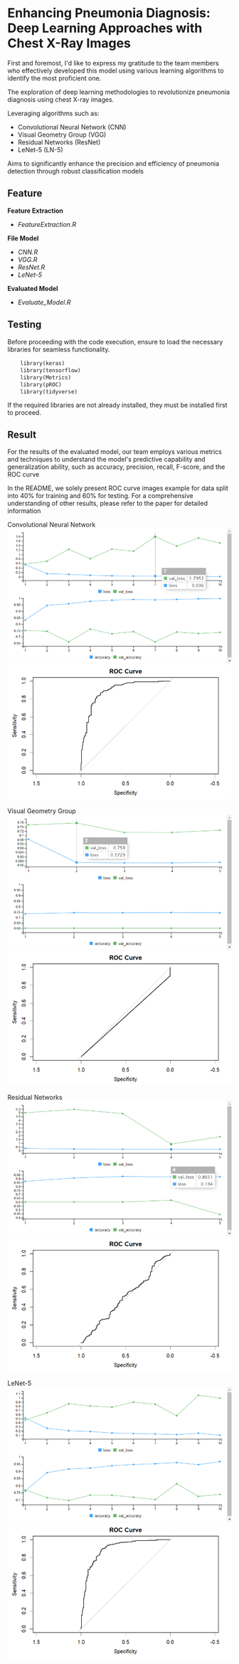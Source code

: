
# Enhancing Pneumonia Diagnosis: Deep Learning Approaches with Chest X-Ray Images

First and foremost, I'd like to express my gratitude to the team members who effectively developed this model using various learning algorithms to identify the most proficient one.

The exploration of deep learning methodologies to revolutionize pneumonia diagnosis using chest X-ray images.

Leveraging algorithms such as:
- Convolutional Neural Network (CNN)
- Visual Geometry Group (VGG)
- Residual Networks (ResNet)
- LeNet-5 (LN-5)

Aims to significantly enhance the precision and efficiency of pneumonia detection through robust classification models

## Feature
**Feature Extraction**
- *FeatureExtraction.R*

**File Model**
- *CNN.R*
- *VGG.R*
- *ResNet.R*
- *LeNet-5*

**Evaluated Model**
- *Evaluate_Model.R*

## Testing

Before proceeding with the code execution, ensure to load the necessary libraries for seamless functionality.

```
    library(keras)
    library(tensorflow)
    library(Metrics)
    library(pROC)
    library(tidyverse)
```
If the required libraries are not already installed, they must be installed first to proceed.

## Result

For the results of the evaluated model, our team employs various metrics and techniques to understand the model's predictive capability and generalization ability, such as accuracy, precision, recall, F-score, and the ROC curve

In the README, we solely present ROC curve images example for data split into 40% for training and 60% for testing. For a comprehensive understanding of other results, please refer to the paper for detailed information

Convolutional Neural Network
![Epoch](Images/CNN40PLOT.png)
![ROC curve](Images/CNN40ROC.png)

Visual Geometry Group
![Epoch](Images/VGG40PLOT.png)
![ROC curve](Images/VGG40ROC.png)

Residual Networks
![Epoch](Images/RESNET40PLOT.png)
![ROC curve](Images/RESNET40ROC.png)

LeNet-5
![Epoch](Images/LENET40PLOT.png)
![ROC curve](Images/LENET40ROC.png)



